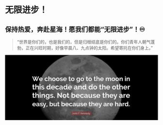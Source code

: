 # 无限进步！

## 保持热爱，奔赴星海！愿我们都能“无限进步”！♾️

> “世界是你们的，也是我们的，但是归根结底是你们的。你们青年人朝气蓬勃，正在兴旺时期，好像早晨八、九点钟的太阳。希望寄托在你们身上。”

![background](images\background.jpg)
